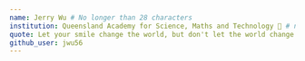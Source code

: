 ```yaml
---
name: Jerry Wu # No longer than 28 characters
institution: Queensland Academy for Science, Maths and Technology 🚩 # no longer than 58 characters
quote: Let your smile change the world, but don't let the world change your smile # no longer than 100 characters, avoid using quotes(") to guarantee the format remains the same.
github_user: jwu56
---
```

